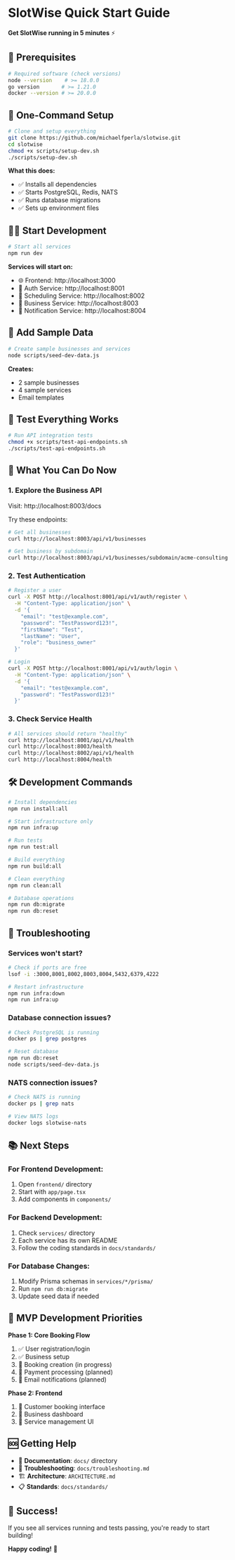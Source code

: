 # SlotWise Quick Start Guide

**Get SlotWise running in 5 minutes** ⚡

## 🎯 Prerequisites

```bash
# Required software (check versions)
node --version    # >= 18.0.0
go version       # >= 1.21.0
docker --version # >= 20.0.0
```

## 🚀 One-Command Setup

```bash
# Clone and setup everything
git clone https://github.com/michaelfperla/slotwise.git
cd slotwise
chmod +x scripts/setup-dev.sh
./scripts/setup-dev.sh
```

**What this does:**
- ✅ Installs all dependencies
- ✅ Starts PostgreSQL, Redis, NATS
- ✅ Runs database migrations
- ✅ Sets up environment files

## 🏃‍♂️ Start Development

```bash
# Start all services
npm run dev
```

**Services will start on:**
- 🌐 Frontend: http://localhost:3000
- 🔐 Auth Service: http://localhost:8001
- 📅 Scheduling Service: http://localhost:8002
- 🏢 Business Service: http://localhost:8003
- 📧 Notification Service: http://localhost:8004

## 🌱 Add Sample Data

```bash
# Create sample businesses and services
node scripts/seed-dev-data.js
```

**Creates:**
- 2 sample businesses
- 4 sample services
- Email templates

## 🧪 Test Everything Works

```bash
# Run API integration tests
chmod +x scripts/test-api-endpoints.sh
./scripts/test-api-endpoints.sh
```

## 🎯 What You Can Do Now

### 1. **Explore the Business API**
Visit: http://localhost:8003/docs

Try these endpoints:
```bash
# Get all businesses
curl http://localhost:8003/api/v1/businesses

# Get business by subdomain
curl http://localhost:8003/api/v1/businesses/subdomain/acme-consulting
```

### 2. **Test Authentication**
```bash
# Register a user
curl -X POST http://localhost:8001/api/v1/auth/register \
  -H "Content-Type: application/json" \
  -d '{
    "email": "test@example.com",
    "password": "TestPassword123!",
    "firstName": "Test",
    "lastName": "User",
    "role": "business_owner"
  }'

# Login
curl -X POST http://localhost:8001/api/v1/auth/login \
  -H "Content-Type: application/json" \
  -d '{
    "email": "test@example.com",
    "password": "TestPassword123!"
  }'
```

### 3. **Check Service Health**
```bash
# All services should return "healthy"
curl http://localhost:8001/api/v1/health
curl http://localhost:8003/health
curl http://localhost:8002/api/v1/health
curl http://localhost:8004/health
```

## 🛠️ Development Commands

```bash
# Install dependencies
npm run install:all

# Start infrastructure only
npm run infra:up

# Run tests
npm run test:all

# Build everything
npm run build:all

# Clean everything
npm run clean:all

# Database operations
npm run db:migrate
npm run db:reset
```

## 🐛 Troubleshooting

### Services won't start?
```bash
# Check if ports are free
lsof -i :3000,8001,8002,8003,8004,5432,6379,4222

# Restart infrastructure
npm run infra:down
npm run infra:up
```

### Database connection issues?
```bash
# Check PostgreSQL is running
docker ps | grep postgres

# Reset database
npm run db:reset
node scripts/seed-dev-data.js
```

### NATS connection issues?
```bash
# Check NATS is running
docker ps | grep nats

# View NATS logs
docker logs slotwise-nats
```

## 📚 Next Steps

### For Frontend Development:
1. Open `frontend/` directory
2. Start with `app/page.tsx`
3. Add components in `components/`

### For Backend Development:
1. Check `services/` directory
2. Each service has its own README
3. Follow the coding standards in `docs/standards/`

### For Database Changes:
1. Modify Prisma schemas in `services/*/prisma/`
2. Run `npm run db:migrate`
3. Update seed data if needed

## 🎯 MVP Development Priorities

**Phase 1: Core Booking Flow**
1. ✅ User registration/login
2. ✅ Business setup
3. 🔄 Booking creation (in progress)
4. 🔄 Payment processing (planned)
5. 🔄 Email notifications (planned)

**Phase 2: Frontend**
1. 🔄 Customer booking interface
2. 🔄 Business dashboard
3. 🔄 Service management UI

## 🆘 Getting Help

- 📖 **Documentation**: `docs/` directory
- 🐛 **Troubleshooting**: `docs/troubleshooting.md`
- 🏗️ **Architecture**: `ARCHITECTURE.md`
- 📋 **Standards**: `docs/standards/`

## 🎉 Success!

If you see all services running and tests passing, you're ready to start building! 

**Happy coding!** 🚀
